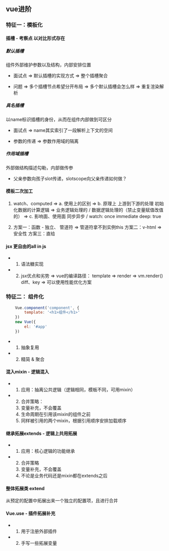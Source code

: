 ## vue进阶
### 特征一：模板化
#### 插槽 - 考察点 以对比形式存在
##### 默认插槽
组件外部维护参数以及结构，内部安排位置
* 面试点 => 默认插槽的实现方式 => 整个插槽聚合

* 问题 => 多个插槽节点希望分开布局 => 多个默认插槽会怎么样 => 重复渲染解析

##### 具名插槽
以name标识插槽的身份，从而在组件内部做到可区分

* 面试点 => name其实索引了一段解析上下文的空间

* 参数的传递 => 参数作用域的隔离

##### 作用域插槽
外部做结构描述勾勒，内部做传参

* 父亲参数向孩子slot传递，slotscope向父亲传递如何做？

#### 模板二次加工
1. watch、computed
=> a. 使用上的区别
=> b. 原理上 上游到下游的处理 初始化数据的计算逻辑 => 业务逻辑处理的 / 数据逻辑处理的（禁止变量赋值改值的）
=> c. 影响面、使用面 同步异步 / watch: once immediate deep: true

2. 方案一：函数 - 独立、 管道符 => 管道符拿不到实例this
方案二：v-html => 安全性
方案三：直给

#### jsx 更自由的all in js
* 1. 语法糖实现
* 2. jsx优点和劣势 => vue的编译路径： template => render => vm.render() diff、key => 可以使用性能优化方案

### 特征二： 组件化
```js
    Vue.component('component', {
        template: '<h1>组件</h1>'
    })
    new Vue({
        el: '#app'
    })
```
* 1. 抽象复用
* 2. 精简 & 聚合

#### 混入mixin - 逻辑混入
* 1. 应用：抽离公共逻辑（逻辑相同，模板不同，可用mixin）
* 2. 合并策略：
    1. 变量补充，不会覆盖
    2. 生命周期在引用该mixin的组件之前
    3. 同样被引用的两个mixin，根据引用顺序安排加载顺序

#### 继承拓展extends - 逻辑上共用拓展
* 1. 应用：核心逻辑的功能继承
* 2. 合并策略
    1. 变量补充，不会覆盖
    2. 不论是业务代码还是mixin都在extends之后

#### 整体拓展类 extend
从预定的配置中拓展出来一个独立的配置项，且进行合并

#### Vue.use - 插件拓展补充
* 1. 用于注册外部插件
* 2. 手写一些拓展变量
